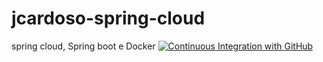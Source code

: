 # jcardoso-spring-cloud
spring cloud, Spring boot e Docker
[![Continuous Integration with GitHub](https://github.com/JadersonCardoso/jcardoso-spring-cloud/actions/workflows/docker-publish.yml/badge.svg)](https://github.com/JadersonCardoso/jcardoso-spring-cloud/actions/workflows/docker-publish.yml)
